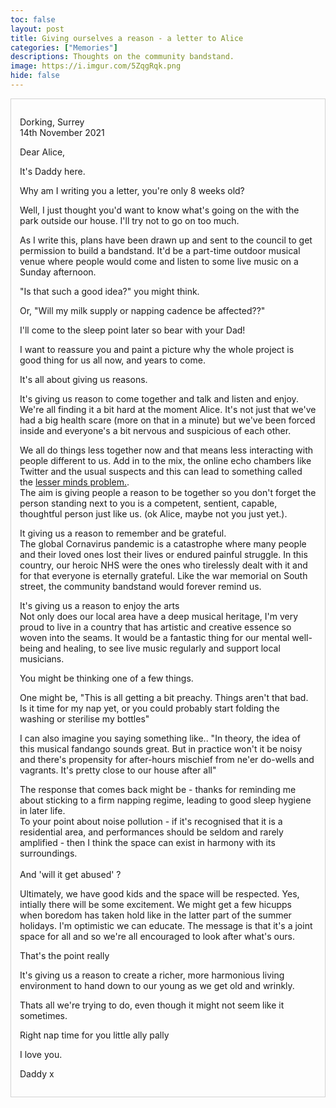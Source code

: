 ```yaml
---
toc: false
layout: post
title: Giving ourselves a reason - a letter to Alice
categories: ["Memories"]
descriptions: Thoughts on the community bandstand.
image: https://i.imgur.com/5ZqgRqk.png
hide: false
---
```


<style>
  td {line-height: 1.8}
  div#letter {
    border:1px solid lightgrey;
    padding: 1em
  }
  /* td p {padding-bottom:1rem} */
</style>
<div id="letter">
  
Dorking, Surrey<br>
14th November 2021
  
Dear Alice,

It's Daddy here.

Why am I writing you a letter, you're only 8 weeks old?

Well, I just thought you'd want to know what's going on the with the park outside our house. I'll try not to go on too much.

As I write this, plans have been drawn up and sent to the council to get permission to build a bandstand. It'd be a part-time outdoor musical venue where people would come and listen to some live music on a Sunday afternoon.

"Is that such a good idea?" you might think.

Or, "Will my milk supply or napping cadence be affected??"

I'll come to the sleep point later so bear with your Dad!

I want to reassure you and paint a picture why the whole project is good thing for us all now, and years to come.

It's all about giving us reasons.

It's giving us reason to come together and talk and listen and enjoy.<br>
We're all finding it a bit hard at the moment Alice. It's not just that we've had a big health scare (more on that in a minute) but we've been forced inside and everyone's a bit nervous and suspicious of each other.

We all do things less together now and that means less interacting with people different to us. Add in to the mix, the online echo chambers like Twitter and the usual suspects and this can lead to something called the <a href="http://web.archive.org/web/20211104160122/https://static1.squarespace.com/static/5c171ac1710699e060ed3d94/t/5eebe2649fe4e4788eaf7d07/1592517269128/the-lesser-minds-problem.pdf" target="_blank">lesser minds problem.</a>.<br>
The aim is giving people a reason to be together so you don't forget the person standing next to you is a competent, sentient, capable, thoughtful person just like us. (ok Alice, maybe not you just yet.).

It giving us a reason to remember and be grateful.<br>
The global Cornavirus pandemic is a catastrophe where many people and their loved ones lost their lives or endured painful struggle. In this country, our heroic NHS were the ones who tirelessly dealt with it and for that everyone is eternally grateful. Like the war memorial on South street, the community bandstand would forever remind us.

It's giving us a reason to enjoy the arts<br>
Not only does our local area have a deep musical heritage, I'm very proud to live in a country that has artistic and creative essence so woven into the seams. It would be a fantastic thing for our mental well-being and healing, to see live music regularly and support local musicians.

You might be thinking one of a few things.

One might be, "This is all getting a bit preachy. Things aren't that bad. Is it time for my nap yet, or you could probably start folding the washing or sterilise my bottles"<br>

I can also imagine you saying something like..
"In theory, the idea of this musical fandango sounds great. But in practice won't it be noisy and there's propensity for after-hours mischief from ne'er do-wells and vagrants. It's pretty close to our house after all"

The response that comes back might be - thanks for reminding me about sticking to a firm napping regime, leading to good sleep hygiene in later life.<br>
To your point about noise pollution - if it's recognised that it is a residential area, and performances should be seldom and rarely amplified - then I think the space can exist in harmony with its surroundings.<br><br>
And 'will it get abused' ?

Ultimately, we have good kids and the space will be respected. Yes, intially there will be some excitement. We might get a few hicupps when boredom has taken hold like in the latter part of the summer holidays. I'm optimistic we can educate. The message is that it's a joint space for all and so we're all encouraged to look after what's ours.

That's the point really

It's giving us a reason to create a richer, more harmonious living environment to hand down to our young as we get old and wrinkly.

Thats all we're trying to do, even though it might not seem like it sometimes.

Right nap time for you little ally pally

I love you.

Daddy x

</div>
